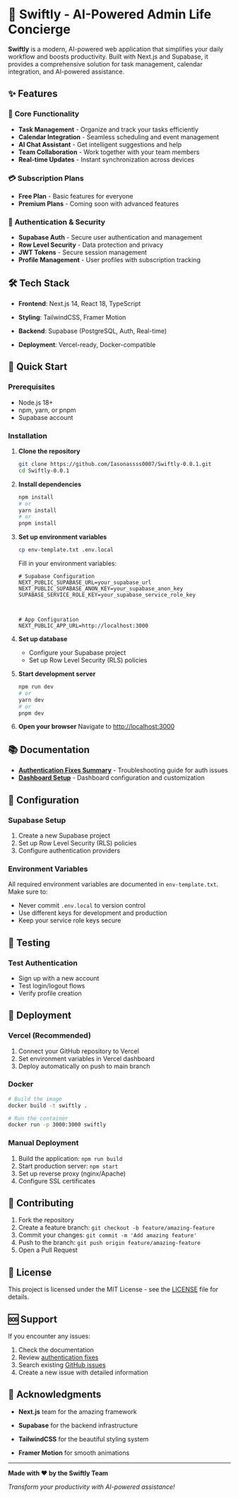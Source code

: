 # 🚀 Swiftly - AI-Powered Admin Life Concierge

**Swiftly** is a modern, AI-powered web application that simplifies your daily workflow and boosts productivity. Built with Next.js and Supabase, it provides a comprehensive solution for task management, calendar integration, and AI-powered assistance.

## ✨ Features

### 🎯 **Core Functionality**
- **Task Management** - Organize and track your tasks efficiently
- **Calendar Integration** - Seamless scheduling and event management
- **AI Chat Assistant** - Get intelligent suggestions and help
- **Team Collaboration** - Work together with your team members
- **Real-time Updates** - Instant synchronization across devices

### 💳 **Subscription Plans**
- **Free Plan** - Basic features for everyone
- **Premium Plans** - Coming soon with advanced features

### 🔐 **Authentication & Security**
- **Supabase Auth** - Secure user authentication and management
- **Row Level Security** - Data protection and privacy
- **JWT Tokens** - Secure session management
- **Profile Management** - User profiles with subscription tracking

## 🛠️ Tech Stack

- **Frontend**: Next.js 14, React 18, TypeScript
- **Styling**: TailwindCSS, Framer Motion
- **Backend**: Supabase (PostgreSQL, Auth, Real-time)

- **Deployment**: Vercel-ready, Docker-compatible

## 🚀 Quick Start

### Prerequisites
- Node.js 18+ 
- npm, yarn, or pnpm
- Supabase account


### Installation

1. **Clone the repository**
   ```bash
   git clone https://github.com/Iasonassss0007/Swiftly-0.0.1.git
   cd Swiftly-0.0.1
   ```

2. **Install dependencies**
   ```bash
   npm install
   # or
   yarn install
   # or
   pnpm install
   ```

3. **Set up environment variables**
   ```bash
   cp env-template.txt .env.local
   ```
   
   Fill in your environment variables:
   ```env
   # Supabase Configuration
   NEXT_PUBLIC_SUPABASE_URL=your_supabase_url
   NEXT_PUBLIC_SUPABASE_ANON_KEY=your_supabase_anon_key
   SUPABASE_SERVICE_ROLE_KEY=your_supabase_service_role_key
   

   
   # App Configuration
   NEXT_PUBLIC_APP_URL=http://localhost:3000
   ```

4. **Set up database**
   - Configure your Supabase project
   - Set up Row Level Security (RLS) policies

5. **Start development server**
   ```bash
   npm run dev
   # or
   yarn dev
   # or
   pnpm dev
   ```

6. **Open your browser**
   Navigate to [http://localhost:3000](http://localhost:3000)

## 📚 Documentation


- **[Authentication Fixes Summary](AUTHENTICATION_FIXES_SUMMARY.md)** - Troubleshooting guide for auth issues
- **[Dashboard Setup](DASHBOARD_README.md)** - Dashboard configuration and customization

## 🔧 Configuration

### Supabase Setup
1. Create a new Supabase project
2. Set up Row Level Security (RLS) policies
3. Configure authentication providers



### Environment Variables
All required environment variables are documented in `env-template.txt`. Make sure to:
- Never commit `.env.local` to version control
- Use different keys for development and production
- Keep your service role keys secure

## 🧪 Testing



### Test Authentication
- Sign up with a new account
- Test login/logout flows
- Verify profile creation


## 🚀 Deployment

### Vercel (Recommended)
1. Connect your GitHub repository to Vercel
2. Set environment variables in Vercel dashboard
3. Deploy automatically on push to main branch

### Docker
```bash
# Build the image
docker build -t swiftly .

# Run the container
docker run -p 3000:3000 swiftly
```

### Manual Deployment
1. Build the application: `npm run build`
2. Start production server: `npm start`
3. Set up reverse proxy (nginx/Apache)
4. Configure SSL certificates

## 🤝 Contributing

1. Fork the repository
2. Create a feature branch: `git checkout -b feature/amazing-feature`
3. Commit your changes: `git commit -m 'Add amazing feature'`
4. Push to the branch: `git push origin feature/amazing-feature`
5. Open a Pull Request

## 📝 License

This project is licensed under the MIT License - see the [LICENSE](LICENSE) file for details.

## 🆘 Support

If you encounter any issues:

1. Check the documentation
2. Review [authentication fixes](AUTHENTICATION_FIXES_SUMMARY.md)
3. Search existing [GitHub issues](https://github.com/Iasonassss0007/Swiftly-0.0.1/issues)
4. Create a new issue with detailed information

## 🙏 Acknowledgments

- **Next.js** team for the amazing framework
- **Supabase** for the backend infrastructure

- **TailwindCSS** for the beautiful styling system
- **Framer Motion** for smooth animations

---

**Made with ❤️ by the Swiftly Team**

*Transform your productivity with AI-powered assistance!*
